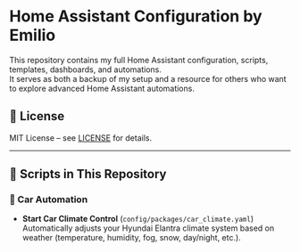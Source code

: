 # Home Assistant Configuration by Emilio

This repository contains my full Home Assistant configuration, scripts, templates, dashboards, and automations.  
It serves as both a backup of my setup and a resource for others who want to explore advanced Home Assistant automations.

## 📜 License
MIT License – see [LICENSE](LICENSE) for details.

---
## 📜 Scripts in This Repository
### 🚗 Car Automation
- **Start Car Climate Control** (`config/packages/car_climate.yaml`)  
  Automatically adjusts your Hyundai Elantra climate system based on weather (temperature, humidity, fog, snow, day/night, etc.).  
